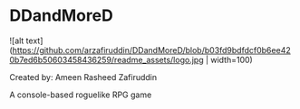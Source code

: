 # DDandMoreD
  
![alt text](https://github.com/arzafiruddin/DDandMoreD/blob/b03fd9bdfdcf0b6ee420b7ed6b50603458436259/readme_assets/logo.jpg | width=100)

Created by: Ameen Rasheed Zafiruddin

A console-based roguelike RPG game
